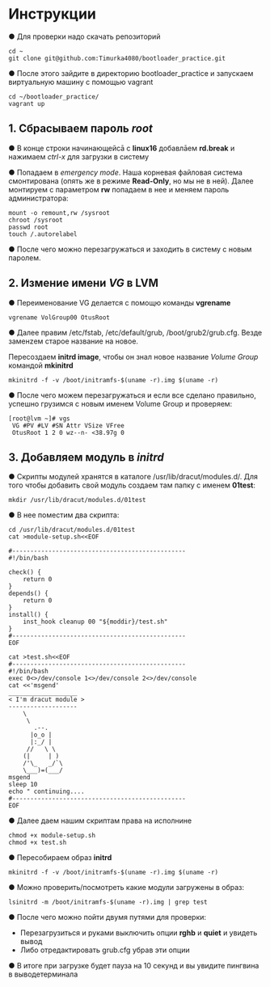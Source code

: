 
# Инструкции
● Для проверки надо скачать репозиторий 

	cd ~
    git clone git@github.com:Timurka4080/bootloader_practice.git
	
● После этого зайдите в директорию bootloader_practice и запускаем виртуальную машину с помощью vagrant

	cd ~/bootloader_practice/
	vagrant up 
 
## 1. Сбрасываем пароль _root_
● В конце строки начинающейсā с __linux16__ добавлāем __rd.break__ и нажимаем _сtrl-x_ для загрузки в систему

● Попадаем в _emergency mode_. Наша корневая файловая система смонтирована (опять же в режиме **Read-Only**, но мы не в ней). Далее монтируем с параметром **rw** попадаем в нее и меняем пароль администратора:

	mount -o remount,rw /sysroot
	chroot /sysroot
	passwd root
	touch /.autorelabel

● После чего можно перезагружаться и заходить в систему с новым паролем.	

## 2. Измение имени _VG_  в LVM
● Переименование  VG делается с помощю команды __vgrename__

    vgrename VolGroup00 OtusRoot

● Далее правим /etc/fstab, /etc/default/grub, /boot/grub2/grub.cfg. Везде заменzем старое название на новое.   

Пересоздаем __initrd image__, чтобы он знал новое название _Volume Group_ командой __mkinitrd__

    mkinitrd -f -v /boot/initramfs-$(uname -r).img $(uname -r)

● После чего можем перезагружаться и если все сделано правильно, успешно грузимся с новым именем Volume Group и проверяем:

    [root@lvm ~]# vgs
     VG #PV #LV #SN Attr VSize VFree
     OtusRoot 1 2 0 wz--n- <38.97g 0

## 3. Добавляем модуль в _initrd_
● Скрипты модулей хранятся в каталоге /usr/lib/dracut/modules.d/. Для того чтобы добавить свой модуль создаем там папку с именем __01test__:

    mkdir /usr/lib/dracut/modules.d/01test

● В нее поместим два скрипта:

    cd /usr/lib/dracut/modules.d/01test
    cat >module-setup.sh<<EOF

    #------------------------------------------------
    #!/bin/bash
 
    check() {
        return 0 
    } 
    depends() {
        return 0 
    } 
    install() {
        inst_hook cleanup 00 "${moddir}/test.sh" 
    } 
    #------------------------------------------------
    EOF

    cat >test.sh<<EOF
    #------------------------------------------------
    #!/bin/bash 
    exec 0<>/dev/console 1<>/dev/console 2<>/dev/console 
    cat <<'msgend' 
    ___________________ 
    < I'm dracut module > 
    ------------------- 
        \
         \ 
           .--. 
          |o_o | 
          |:_/ | 
         //   \ \ 
        (|     | ) 
        /'\_   _/`\ 
        \___)=(___/ 
    msgend 
    sleep 10 
    echo " continuing....
    #------------------------------------------------
    EOF

● Далее даем нашим скриптам права на исполнине

    chmod +x module-setup.sh
    chmod +x test.sh

● Пересобираем образ __initrd__

    mkinitrd -f -v /boot/initramfs-$(uname -r).img $(uname -r)

● Можно проверить/посмотреть какие модули загружены в образ:

    lsinitrd -m /boot/initramfs-$(uname -r).img | grep test

● После чего можно пойти двумя путями для проверки:

* Перезагрузиться и руками выключить опции __rghb__ и __quiet__ и увидеть вывод
* Либо отредактировать grub.cfg убрав эти опции

● В итоге при загрузке будет пауза на 10 секунд и вы увидите пингвина в выводетерминала
